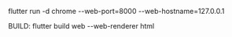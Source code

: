 flutter run -d chrome --web-port=8000 --web-hostname=127.0.0.1

BUILD: flutter build web --web-renderer html
